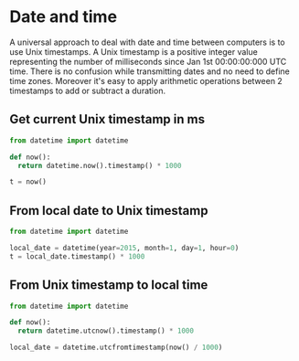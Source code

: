# Date and time

A universal approach to deal with date and time between computers is to use Unix timestamps. 
A Unix timestamp is a positive integer value representing the number of milliseconds since Jan 1st 00:00:00:000 UTC time. 
There is no confusion while transmitting dates and no need to define time zones.
Moreover it's easy to apply arithmetic operations between 2 timestamps to add or subtract a duration. 

## Get current Unix timestamp in ms

```python
from datetime import datetime

def now():
  return datetime.now().timestamp() * 1000

t = now()
```

## From local date to Unix timestamp

```python
from datetime import datetime

local_date = datetime(year=2015, month=1, day=1, hour=0)
t = local_date.timestamp() * 1000
```

## From Unix timestamp to local time

```python
from datetime import datetime

def now():
  return datetime.utcnow().timestamp() * 1000

local_date = datetime.utcfromtimestamp(now() / 1000)
```
